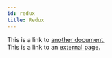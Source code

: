 ```yaml
---
id: redux
title: Redux
---
```


This is a link to [another document.](doc3.md)  
This is a link to an [external page.](http://www.example.com)
